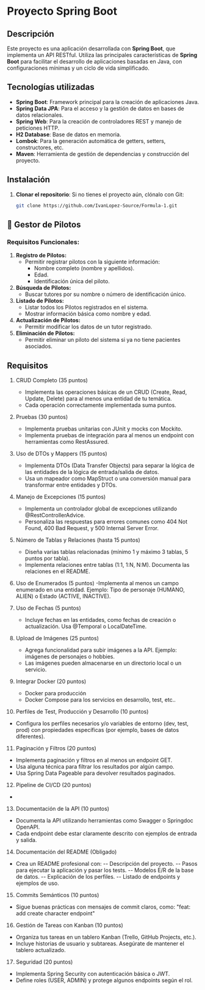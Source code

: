 # Proyecto Spring Boot

## Descripción

Este proyecto es una aplicación desarrollada con **Spring Boot**, que implementa un API RESTful. Utiliza las principales características de **Spring Boot** para facilitar el desarrollo de aplicaciones basadas en Java, con configuraciones mínimas y un ciclo de vida simplificado.

## Tecnologías utilizadas

- **Spring Boot**: Framework principal para la creación de aplicaciones Java.
- **Spring Data JPA**: Para el acceso y la gestión de datos en bases de datos relacionales.
- **Spring Web**: Para la creación de controladores REST y manejo de peticiones HTTP.
- **H2 Database**: Base de datos en memoria.
- **Lombok**: Para la generación automática de getters, setters, constructores, etc.
- **Maven**: Herramienta de gestión de dependencias y construcción del proyecto.


## Instalación

1. **Clonar el repositorio**:
   Si no tienes el proyecto aún, clónalo con Git:

   ```bash
   git clone https://github.com/IvanLopez-Source/Formula-1.git


## 🧑 **Gestor de Pilotos**

### **Requisitos Funcionales:**

1. **Registro de Pilotos:**
    - Permitir registrar pilotos con la siguiente información:
        - Nombre completo (nombre y apellidos).
        - Edad.
        - Identificación única del piloto.
2. **Búsqueda de Pilotos:**
    - Buscar tutores por su nombre o número de identificación único.
3. **Listado de Pilotos:**
    - Listar todos los Pilotos registrados en el sistema.
    - Mostrar información básica como nombre y edad.
4. **Actualización de Pilotos:**
    - Permitir modificar los datos de un tutor registrado.
5. **Eliminación de Pilotos:**
    - Permitir eliminar un piloto del sistema si ya no tiene pacientes asociados.



## Requisitos 
1. CRUD Completo (35 puntos)
   - Implementa las operaciones básicas de un CRUD (Create, Read, Update, Delete) para al menos una entidad de tu temática.
   - Cada operación correctamente implementada suma puntos.

2. Pruebas (30 puntos)
   - Implementa pruebas unitarias con JUnit y mocks con Mockito.
   - Implementa pruebas de integración para al menos un endpoint con herramientas como RestAssured.
   
3. Uso de DTOs y Mappers (15 puntos)
   - Implementa DTOs (Data Transfer Objects) para separar la lógica de las entidades de la lógica de entrada/salida de datos.
   - Usa un mapeador como MapStruct o una conversión manual para transformar entre entidades y DTOs.

4. Manejo de Excepciones (15 puntos)
   - Implementa un controlador global de excepciones utilizando @RestControllerAdvice.
   - Personaliza las respuestas para errores comunes como 404 Not Found, 400 Bad Request, y 500 Internal Server Error.

5. Número de Tablas y Relaciones (hasta 15 puntos)
   - Diseña varias tablas relacionadas (mínimo 1 y máximo 3 tablas, 5 puntos por tabla).
   - Implementa relaciones entre tablas (1:1, 1:N, N:M). Documenta las relaciones en el README.

6. Uso de Enumerados (5 puntos)
   -Implementa al menos un campo enumerado en una entidad. Ejemplo: Tipo de personaje (HUMANO, ALIEN) o Estado (ACTIVE, INACTIVE).
   
7. Uso de Fechas (5 puntos)
   - Incluye fechas en las entidades, como fechas de creación o actualización. Usa @Temporal o LocalDateTime.

8. Upload de Imágenes (25 puntos)
   - Agrega funcionalidad para subir imágenes a la API. Ejemplo: imágenes de personajes o hobbies.
   - Las imágenes pueden almacenarse en un directorio local o un servicio.

9. Integrar Docker (20 puntos)
   - Docker para producción
   - Docker Compose para los servicios en desarrollo, test, etc..

10. Perfiles de Test, Producción y Desarrollo (10 puntos)
   - Configura los perfiles necesarios y/o variables de entorno (dev, test, prod) con propiedades específicas (por ejemplo, bases de datos diferentes).

11. Paginación y Filtros (20 puntos)
   - Implementa paginación y filtros en al menos un endpoint GET.
   - Usa alguna técnica para filtrar los resultados por algún campo.
   - Usa Spring Data Pageable para devolver resultados paginados.

12. Pipeline de CI/CD (20 puntos)
   -

13. Documentación de la API (10 puntos)
   - Documenta la API utilizando herramientas como Swagger o Springdoc OpenAPI.
   - Cada endpoint debe estar claramente descrito con ejemplos de entrada y salida.

14. Documentación del README (Obligado)
   - Crea un README profesional con:
   -- Descripción del proyecto.
   -- Pasos para ejecutar la aplicación y pasar los tests.
   -- Modelos E/R de la base de datos.
   -- Explicación de los perfiles.
   -- Listado de endpoints y ejemplos de uso.

15. Commits Semánticos (10 puntos)
   - Sigue buenas prácticas con mensajes de commit claros, como: "feat: add create character endpoint"

16. Gestión de Tareas con Kanban (10 puntos)
   - Organiza tus tareas en un tablero Kanban (Trello, GitHub Projects, etc.).
   - Incluye historias de usuario y subtareas. Asegúrate de mantener el tablero actualizado.

17. Seguridad (20 puntos)
   - Implementa Spring Security con autenticación básica o JWT.
   - Define roles (USER, ADMIN) y protege algunos endpoints según el rol.



